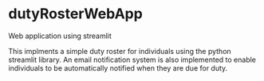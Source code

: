 # dutyRosterWebApp
Web application using streamlit

This implments a simple duty roster for individuals using the python streamlit library. An email notification system is also implemented to enable individuals to be automatically notified when they are due for duty.
